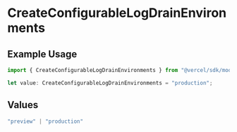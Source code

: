 # CreateConfigurableLogDrainEnvironments

## Example Usage

```typescript
import { CreateConfigurableLogDrainEnvironments } from "@vercel/sdk/models/operations";

let value: CreateConfigurableLogDrainEnvironments = "production";
```

## Values

```typescript
"preview" | "production"
```
